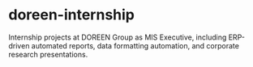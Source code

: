 # doreen-internship
Internship projects at DOREEN Group as MIS Executive, including ERP-driven automated reports, data formatting automation, and corporate research presentations.
